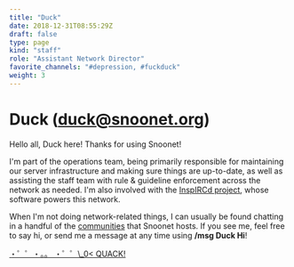 ```yaml
---
title: "Duck"
date: 2018-12-31T08:55:29Z
draft: false
type: page
kind: "staff"
role: "Assistant Network Director"
favorite_channels: "#depression, #fuckduck"
weight: 3
---
```


# Duck (duck@snoonet.org)

Hello all, Duck here! Thanks for using Snoonet!

I'm part of the operations team, being primarily responsible for maintaining our server infrastructure and making sure things are up-to-date, as well as assisting the staff team with rule & guideline enforcement across the network as needed. I'm also involved with the [InspIRCd project](https://www.inspircd.org/), whose software powers this network.

When I'm not doing network-related things, I can usually be found chatting in a handful of the [communities](https://snoonet.org/communities) that Snoonet hosts. If you see me, feel free to say hi, or send me a message at any time using **/msg Duck Hi**!


<a href="https://duckhuntjs.com/" target="_blank">・゜゜・。。 ​ ・゜゜\​_0< QUA​CK!</a>
